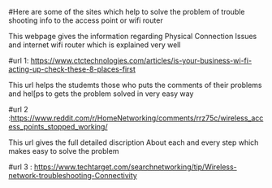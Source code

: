 #Here are some of the sites which help to solve the problem of trouble shooting info to the access point or wifi router

This webpage gives the information regarding Physical Connection Issues and internet wifi router which is explained very well


#url 1: https://www.ctctechnologies.com/articles/is-your-business-wi-fi-acting-up-check-these-8-places-first

This url helps the studemts those who puts the comments of their problems and hel[ps to gets the problem solved in very easy way

#url 2 :https://www.reddit.com/r/HomeNetworking/comments/rrz75c/wireless_access_points_stopped_working/


This url gives the full detailed discription
About each and every step which makes easy to solve the problem


#url 3 : https://www.techtarget.com/searchnetworking/tip/Wireless-network-troubleshooting-Connectivity


